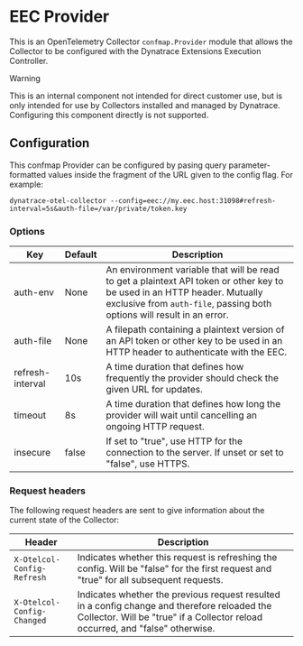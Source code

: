 # EEC Provider

This is an OpenTelemetry Collector `confmap.Provider` module that allows the
Collector to be configured with the Dynatrace Extensions Execution Controller.

> [!WARNING]
> This is an internal component not intended for direct customer use, but is only intended for use by
> Collectors installed and managed by Dynatrace. Configuring this
> component directly is not supported.

## Configuration

This confmap Provider can be configured by pasing query parameter-formatted values
inside the fragment of the URL given to the config flag. For example:

```text
dynatrace-otel-collector --config=eec://my.eec.host:31098#refresh-interval=5s&auth-file=/var/private/token.key
```

### Options

| Key | Default | Description |
|-----|---------|-------------|
| auth-env |  None | An environment variable that will be read to get a plaintext API token or other key to be used in an HTTP header. Mutually exclusive from `auth-file`, passing both options will result in an error. |
| auth-file | None | A filepath containing a plaintext version of an API token or other key to be used in an HTTP header to authenticate with the EEC. |
| refresh-interval | 10s | A time duration that defines how frequently the provider should check the given URL for updates. |
| timeout | 8s | A time duration that defines how long the provider will wait until cancelling an ongoing HTTP request. |
| insecure | false | If set to "true", use HTTP for the connection to the server. If unset or set to "false", use HTTPS. |

### Request headers

The following request headers are sent to give information about the current state of the Collector:

| Header | Description |
|-----|-------------|
| `X-Otelcol-Config-Refresh`  | Indicates whether this request is refreshing the config. Will be "false" for the first request and "true" for all subsequent requests. |
| `X-Otelcol-Config-Changed` | Indicates whether the previous request resulted in a config change and therefore reloaded the Collector. Will be "true" if a Collector reload occurred, and "false" otherwise. |
